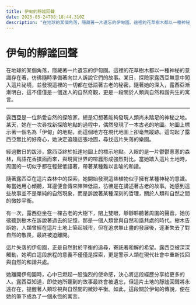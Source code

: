 ```yaml
---
title: 伊甸的靜謐回聲
date: 2025-05-24T08:18:44.310Z
description: "在地球的某個角落，隱藏著一片遺忘的伊甸園。這裡的花草樹木都以一種神秘的意識存在著，彷彿隨時準備著向世人訴說它們的故事。某日，探險家露西亞無意中闖入這片祕境，並發現這裡的一切都在低語著古老的秘密。隨著她的深入，露西亞漸漸明白，這不僅僅是一個迷人的自然奇觀，更是一段關於人類與自然和諧共生的寓言。"
---
```


# 伊甸的靜謐回聲

在地球的某個角落，隱藏著一片遺忘的伊甸園。這裡的花草樹木都以一種神秘的意識存在著，彷彿隨時準備著向世人訴說它們的故事。某日，探險家露西亞無意中闖入這片祕境，並發現這裡的一切都在低語著古老的秘密。隨著她的深入，露西亞漸漸明白，這不僅僅是一個迷人的自然奇觀，更是一段關於人類與自然和諧共生的寓言。

---

露西亞是一位熱愛自然的探險家，總是幻想著能夠發現人類尚未踏足的神秘之地。某天，她在一次尋找新探險地點的過程中，偶然發現了一本古老的地圖。地圖上標示著一個名為「伊甸」的地點，而這個地方在現代地圖上卻毫無蹤跡。這勾起了露西亞無比的好奇心，她決定追隨這張地圖，尋找這片失落的樂園。

經過數日的跋涉，露西亞終於抵達地圖上的標示地點。入眼的是一片鬱鬱蔥蔥的森林，鳥語花香撲面而來，與現實世界的喧囂形成強烈對比。當她踏入這片土地時，周圍的一切似乎都在輕聲低語著，帶著某種難以言喻的和諧。

隨著露西亞在這片森林中的探索，她開始發現這些植物似乎擁有某種神秘的意識。每當她用心傾聽，耳邊便會傳來陣陣低語，彷彿是在講述著古老的故事。她感到這些故事並不是單純的自然現象，而是訴說著某種深刻的哲理，關於人類和自然之間的微妙平衡。

有一次，露西亞坐在一棵古老的大樹下，閉上雙眼，靜靜聆聽著周圍的聲音。她彷彿聽到樹木在訴說著過去的記憶，那是一個人類曾與自然和諧共處的時代。樹木告訴她，人類曾經在這片土地上築起城市，但在追求無止盡的發展後，逐漸失去了對自然的敬畏，最終被迫離開。

這片失落的伊甸園，正是自然對於平衡的追尋，寄託著和解的希望。露西亞被深深觸動，她明白這段旅程的意義不僅僅是探索，更是警示人類在現代社會中重新找回與自然的和諧共處。

她離開伊甸園時，心中已燃起一股強烈的使命感，決心將這段經歷分享給更多的人。露西亞知道，即使她所聽到的故事最終會被遺忘，但這片土地的靜謐回聲將永遠存在，提醒著人類珍視與自然間的微妙平衡。如此，這段關於伊甸的傳說，便在她的筆下成為了一個永恆的寓言。